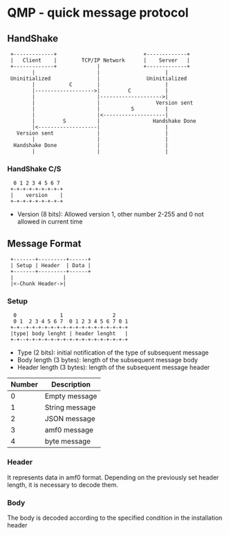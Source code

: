# QMP - quick message protocol

## HandShake

```
 +-------------+                            +-------------+
 |   Client    |        TCP/IP Network      |    Server   |
 +-------------+             |              +-------------+
        |                    |                     |
 Uninitialized               |               Uninitialized
        |           C        |                     |
        |------------------->|         C           |
        |                    |-------------------->|
        |                    |                  Version sent
        |                    |          S          |
        |                    |<--------------------|
        |         S          |                 Handshake Done
        |<-------------------|                     |
   Version sent              |                     |
        |                    |                     |
  Handshake Done             |                     |
        |                    |                     |
```

### HandShake C/S

```
  0 1 2 3 4 5 6 7
 +-+-+-+-+-+-+-+-+
 |    version    |
 +-+-+-+-+-+-+-+-+
```

- Version (8 bits): Allowed version 1, other number 2-255 and 0 not allowed in current time

## Message Format

```
 +-------+---------+------+
 | Setup | Header  | Data |
 +-------+---------+------+
 |                |
 |<-Chunk Header->|
```

### Setup

```
  0              1                2                
  0 1  2 3 4 5 6 7  0 1 2 3 4 5 6 7 0 1
 +-+--+-+-+-+-+-+-+-+-+-+-+-+-+-+-+-+-+
 |type| body lenght | header lenght   |
 +-+--+-+-+-+-+-+-+-+-+-+-+-+-+-+-+-+-+
```

- Type (2 bits): initial notification of the type of subsequent message
- Body length (3 bytes): length of the subsequent message body
- Header length (3 bytes): length of the subsequent message header

| Number | Description    |
|--------|----------------|
| 0      | Empty message  |
| 1      | String message |
| 2      | JSON message   |
| 3      | amf0 message   |
| 4      | byte message   |

### Header

It represents data in amf0 format. Depending on the previously set header length, it is necessary to decode them.

### Body

The body is decoded according to the specified condition in the installation header
